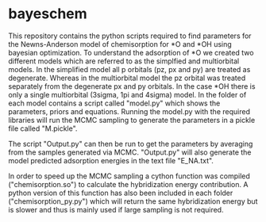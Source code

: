 # bayeschem

This repository contains the python scripts required to find parameters for the Newns-Anderson model of chemisorption for *O and *OH using bayesian optimization.
To understand the adsorption of *O we created two different models which are referred to as the simplfied and multiorbital models. In the simplified model all p orbitals (pz, px and py) are treated as degenerate. Whereas in the multiorbital model the pz orbital was treated separately from the degenerate px and py orbitals. In the case *OH there is only a single multiorbital (3sigma, 1pi and 4sigma) model. In the folder of each model contains a script called "model.py" which shows the parameters, priors and equations. Running the model.py with the required libraries will run the MCMC sampling to generate the parameters in a pickle file called "M.pickle".

The script "Output.py" can then be run to get the parameters by averaging from the samples generated via MCMC. "Output.py" will also generate the model predicted adsorption energies in the text file "E_NA.txt".

In order to speed up the MCMC sampling a cython function was compiled ("chemisorption.so") to calculate the hybridization energy contribution. A python version of this function has also been included in each folder ("chemisorption_py.py") which will return the same hybridization energy but is slower and thus is mainly used if large sampling is not required. 
